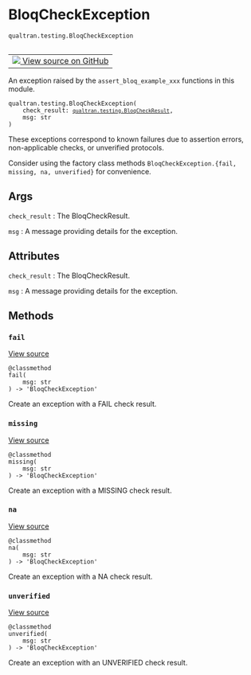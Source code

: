 # BloqCheckException
`qualtran.testing.BloqCheckException`


<table class="tfo-notebook-buttons tfo-api nocontent" align="left">
<td>
  <a target="_blank" href="https://github.com/quantumlib/Qualtran/blob/main/qualtran/testing.py#L309-L356">
    <img src="https://www.tensorflow.org/images/GitHub-Mark-32px.png" />
    View source on GitHub
  </a>
</td>
</table>



An exception raised by the `assert_bloq_example_xxx` functions in this module.

<pre class="devsite-click-to-copy prettyprint lang-py tfo-signature-link">
<code>qualtran.testing.BloqCheckException(
    check_result: <a href="../../qualtran/testing/BloqCheckResult.html"><code>qualtran.testing.BloqCheckResult</code></a>,
    msg: str
)
</code></pre>



<!-- Placeholder for "Used in" -->

These exceptions correspond to known failures due to assertion errors, non-applicable checks,
or unverified protocols.

Consider using the factory class methods `BloqCheckException.{fail, missing, na, unverified}`
for convenience.

<h2 class="add-link">Args</h2>

`check_result`<a id="check_result"></a>
: The BloqCheckResult.

`msg`<a id="msg"></a>
: A message providing details for the exception.






<h2 class="add-link">Attributes</h2>

`check_result`<a id="check_result"></a>
: The BloqCheckResult.

`msg`<a id="msg"></a>
: A message providing details for the exception.




## Methods

<h3 id="fail"><code>fail</code></h3>

<a target="_blank" class="external" href="https://github.com/quantumlib/Qualtran/blob/main/qualtran/testing.py#L338-L341">View source</a>

<pre class="devsite-click-to-copy prettyprint lang-py tfo-signature-link">
<code>@classmethod</code>
<code>fail(
    msg: str
) -> 'BloqCheckException'
</code></pre>

Create an exception with a FAIL check result.


<h3 id="missing"><code>missing</code></h3>

<a target="_blank" class="external" href="https://github.com/quantumlib/Qualtran/blob/main/qualtran/testing.py#L343-L346">View source</a>

<pre class="devsite-click-to-copy prettyprint lang-py tfo-signature-link">
<code>@classmethod</code>
<code>missing(
    msg: str
) -> 'BloqCheckException'
</code></pre>

Create an exception with a MISSING check result.


<h3 id="na"><code>na</code></h3>

<a target="_blank" class="external" href="https://github.com/quantumlib/Qualtran/blob/main/qualtran/testing.py#L348-L351">View source</a>

<pre class="devsite-click-to-copy prettyprint lang-py tfo-signature-link">
<code>@classmethod</code>
<code>na(
    msg: str
) -> 'BloqCheckException'
</code></pre>

Create an exception with a NA check result.


<h3 id="unverified"><code>unverified</code></h3>

<a target="_blank" class="external" href="https://github.com/quantumlib/Qualtran/blob/main/qualtran/testing.py#L353-L356">View source</a>

<pre class="devsite-click-to-copy prettyprint lang-py tfo-signature-link">
<code>@classmethod</code>
<code>unverified(
    msg: str
) -> 'BloqCheckException'
</code></pre>

Create an exception with an UNVERIFIED check result.




